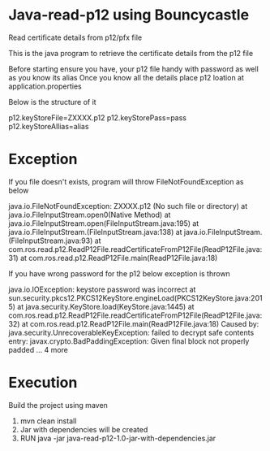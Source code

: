 # Java-read-p12 using Bouncycastle
Read certificate details from p12/pfx file

This is the java program to retrieve the certificate details from the p12 file

Before starting ensure you have, your p12 file handy with password as well as you know its alias
Once you know all the details place p12 loation at application.properties

Below is the structure of it 

p12.keyStoreFile=ZXXXX.p12
p12.keyStorePass=pass
p12.keyStoreAllias=alias

# Exception

If you file doesn't exists, program will throw FileNotFoundException as below

java.io.FileNotFoundException: ZXXXX.p12 (No such file or directory)
	at java.io.FileInputStream.open0(Native Method)
	at java.io.FileInputStream.open(FileInputStream.java:195)
	at java.io.FileInputStream.<init>(FileInputStream.java:138)
	at java.io.FileInputStream.<init>(FileInputStream.java:93)
	at com.ros.read.p12.ReadP12File.readCertificateFromP12File(ReadP12File.java:31)
	at com.ros.read.p12.ReadP12File.main(ReadP12File.java:18)


If you have wrong password for the p12 below exception is thrown

java.io.IOException: keystore password was incorrect
	at sun.security.pkcs12.PKCS12KeyStore.engineLoad(PKCS12KeyStore.java:2015)
	at java.security.KeyStore.load(KeyStore.java:1445)
	at com.ros.read.p12.ReadP12File.readCertificateFromP12File(ReadP12File.java:32)
	at com.ros.read.p12.ReadP12File.main(ReadP12File.java:18)
Caused by: java.security.UnrecoverableKeyException: failed to decrypt safe contents entry: javax.crypto.BadPaddingException: Given final block not properly padded
	... 4 more


# Execution

Build the project using maven 

1. mvn clean install
2. Jar with dependencies will be created 
3. RUN java -jar java-read-p12-1.0-jar-with-dependencies.jar
